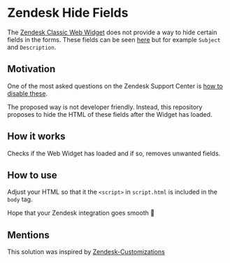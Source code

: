 # Zendesk Hide Fields

The [Zendesk Classic Web Widget](https://developer.zendesk.com/api-reference/widget/introduction/) does not provide a way to hide certain fields in the forms. These fields can be seen [here](https://support.zendesk.com/hc/en-us/articles/4408886739098-About-ticket-fields) but for example `Subject` and `Description`.

## Motivation

One of the most asked questions on the Zendesk Support Center is [how to disable these](https://support.zendesk.com/hc/en-us/articles/4408882841498-How-can-I-disable-the-subject-and-description-fields-from-the-request-form-).

The proposed way is not developer friendly. Instead, this repository proposes to hide the HTML of these fields after the Widget has loaded.

## How it works

Checks if the Web Widget has loaded and if so, removes unwanted fields.

## How to use

Adjust your HTML so that it the `<script>` in `script.html` is included in the `body` tag.

Hope that your Zendesk integration goes smooth 🤞

## Mentions

This solution was inspired by [Zendesk-Customizations](https://github.com/Ajhad1/Zendesk-Customizations/tree/main)
